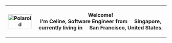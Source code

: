 <table>
<tr>
<th align="center">
<img src="https://github.com/limcel/limcel/assets/28526018/a881e8ce-7141-4343-bfee-b06028f351e8" href="https://github.com/limcel" alt="Polaroid" width="100%" height="80%"/>
</th>
<th align="center">
<p>Welcome! </br> I'm Celine, Software Engineer from <img src="https://github.com/limcel/limcel/assets/28526018/595821ef-4751-433b-a3d6-0e4ced3de718" width="13"/> <b>Singapore</b>, currently living in <img src="https://github.com/limcel/limcel/assets/28526018/11ce194e-93dc-43d3-95cc-2351a67f521e" width="13"/> <b>San Francisco, United States</b>. </p>
  
</th>
</table>

<!--
**limcel/limcel** is a ✨ _special_ ✨ repository because its `README.md` (this file) appears on your GitHub profile.

Here are some ideas to get you started:

- 🔭 I’m currently working on ...
- 🌱 I’m currently learning ...
- 👯 I’m looking to collaborate on ...
- 🤔 I’m looking for help with ...
- 💬 Ask me about ...
- 📫 How to reach me: ...
- 😄 Pronouns: ...
- ⚡ Fun fact: ...
-->
